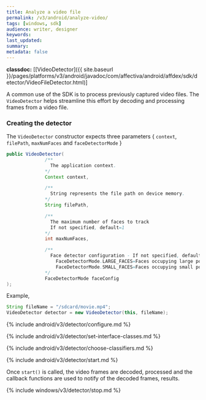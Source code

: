 ```yaml
---
title: Analyze a video file
permalink: /v3/android/analyze-video/
tags: [windows, sdk]
audience: writer, designer
keywords:
last_updated:
summary:
metadata: false
---
```


**classdoc:** [[VideoDetector]({{ site.baseurl }}/pages/platforms/v3/android/javadoc/com/affectiva/android/affdex/sdk/detector/VideoFileDetector.html)]

A common use of the SDK is to process previously captured video files. The ```VideoDetector``` helps streamline this effort by decoding and processing frames from a video file.

### Creating the detector
The ```VideoDetector``` constructor expects three parameters { `context`, `filePath`, `maxNumFaces` and `faceDetectorMode` }

```java
public VideoDetector(
              /**
                The application context.
              */
              Context context,

              /**
                String represents the file path on device memory.
              */
              String filePath,

              /**
                The maximum number of faces to track
                If not specified, default=1
              */
              int maxNumFaces,

              /**
                Face detector configuration - If not specified, defaults to FaceDetectorMode.SMALL_FACES
                  FaceDetectorMode.LARGE_FACES=Faces occupying large portions of the frame
                  FaceDetectorMode.SMALL_FACES=Faces occupying small portions of the frame
              */
              FaceDetectorMode faceConfig
);
```

Example,

```java
String fileName = "/sdcard/movie.mp4";
VideoDetector detector = new VideoDetector(this, fileName);
```
{% include android/v3/detector/configure.md %}

{% include android/v3/detector/set-interface-classes.md %}

{% include android/v3/detector/choose-classifiers.md %}

{% include android/v3/detector/start.md %}

Once `start()` is called, the video frames are decoded, processed and the callback functions are used to notify of the decoded frames, results.

{% include windows/v3/detector/stop.md %}
